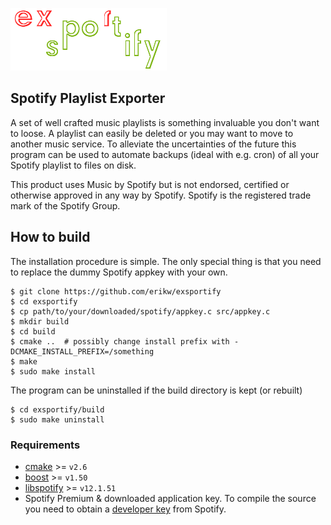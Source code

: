 ![exsportify-logo](img/logo_250x100.png)
## Spotify Playlist Exporter

A set of well crafted music playlists is something invaluable you don't want to loose. A playlist can easily be deleted or you may want to move to another music service. To alleviate the uncertainties of the future this program can be used to automate backups (ideal with e.g. cron) of all your Spotify playlist to files on disk.

This product uses Music by Spotify but is not endorsed, certified or otherwise approved in any way by Spotify. Spotify is the registered trade mark of the Spotify Group.

## How to build
The installation procedure is simple. The only special thing is that you need to replace the dummy Spotify appkey with your own.

```console
$ git clone https://github.com/erikw/exsportify
$ cd exsportify
$ cp path/to/your/downloaded/spotify/appkey.c src/appkey.c
$ mkdir build
$ cd build
$ cmake .. 	# possibly change install prefix with -DCMAKE_INSTALL_PREFIX=/something
$ make
$ sudo make install
```

The program can be uninstalled if the build directory is kept (or rebuilt)

```console
$ cd exsportify/build
$ sudo make uninstall
```


### Requirements

* [cmake](http://www.cmake.org/) >= `v2.6`
* [boost](http://www.boost.org/) >= `v1.50`
* [libspotify](https://developer.spotify.com/technologies/libspotify/) >= `v12.1.51`
* Spotify Premium & downloaded application key. To compile the source you need to obtain a [developer key](https://developer.spotify.com/technologies/libspotify/) from Spotify.
